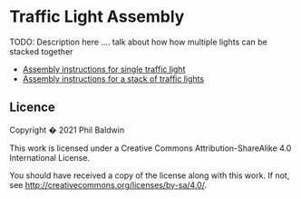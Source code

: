 # Traffic Light Assembly

TODO: Description here .... talk about how how multiple lights can be stacked together

* [Assembly instructions for single traffic light](./Single.md)
* [Assembly instructions for a stack of traffic lights](./Stack.md)

## Licence

Copyright � 2021 Phil Baldwin

This work is licensed under a Creative Commons Attribution-ShareAlike 4.0 International License.

You should have received a copy of the license along with this work. If not, see <http://creativecommons.org/licenses/by-sa/4.0/>.

